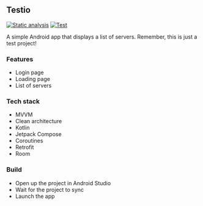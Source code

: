 ## Testio
[![Static analysis](https://github.com/overpas/android-party/actions/workflows/static-analysis.yml/badge.svg)](https://github.com/overpas/android-party/actions/workflows/static-analysis.yml)
[![Test](https://github.com/overpas/android-party/actions/workflows/test.yml/badge.svg)](https://github.com/overpas/android-party/actions/workflows/test.yml)

A simple Android app that displays a list of servers. Remember, this is just a test project!

### Features
- Login page
- Loading page
- List of servers

### Tech stack
- MVVM
- Clean architecture
- Kotlin
- Jetpack Compose
- Coroutines
- Retrofit
- Room

### Build
- Open up the project in Android Studio
- Wait for the project to sync
- Launch the app
